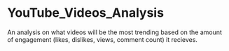 # YouTube_Videos_Analysis
An analysis on what videos will be the most trending based on the amount of engagement (likes, dislikes, views, comment count) it recieves.
